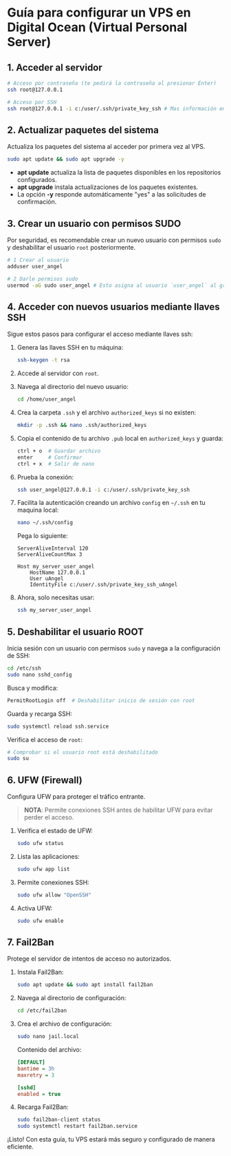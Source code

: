 # Guía para configurar un VPS en Digital Ocean (Virtual Personal Server)

## **1. Acceder al servidor**
```bash
# Acceso por contraseña (te pedirá la contraseña al presionar Enter)
ssh root@127.0.0.1

# Acceso por SSH
ssh root@127.0.0.1 -i c:/user/.ssh/private_key_ssh # Mas información en ssh/connect-to-vps-by-ssh.md
```

## **2. Actualizar paquetes del sistema**
Actualiza los paquetes del sistema al acceder por primera vez al VPS.
```bash
sudo apt update && sudo apt upgrade -y
```
* **apt update** actualiza la lista de paquetes disponibles en los repositorios configurados.
* **apt upgrade** instala actualizaciones de los paquetes existentes.
* La opción **-y** responde automáticamente "yes" a las solicitudes de confirmación.

## **3. Crear un usuario con permisos SUDO**
Por seguridad, es recomendable crear un nuevo usuario con permisos `sudo` y deshabilitar el usuario `root` posteriormente.
```bash
# 1 Crear al usuario
adduser user_angel

# 2 Darle permisos sudo 
usermod -aG sudo user_angel # Esto asigna al usuario `user_angel` al grupo `sudo`, dándole los mismos privilegios que `root`.F
```

## **4. Acceder con nuevos usuarios mediante llaves SSH**
Sigue estos pasos para configurar el acceso mediante llaves ssh:

1. Genera las llaves SSH en tu máquina:
   ```bash
   ssh-keygen -t rsa
   ```

2. Accede al servidor con `root`.
3. Navega al directorio del nuevo usuario:
   ```bash
   cd /home/user_angel
   ```

4. Crea la carpeta `.ssh` y el archivo `authorized_keys` si no existen:
   ```bash
   mkdir -p .ssh && nano .ssh/authorized_keys
   ```

5. Copia el contenido de tu archivo `.pub` local en `authorized_keys` y guarda:
   ```bash
   ctrl + o  # Guardar archivo
   enter     # Confirmar
   ctrl + x  # Salir de nano
   ```

6. Prueba la conexión:
   ```bash
   ssh user_angel@127.0.0.1 -i c:/user/.ssh/private_key_ssh
   ```

7. Facilita la autenticación creando un archivo `config` en `~/.ssh` en tu maquina local:
   ```bash
   nano ~/.ssh/config
   ```
   Pega lo siguiente:
   ```config
   ServerAliveInterval 120
   ServerAliveCountMax 3

   Host my_server_user_angel
       HostName 127.0.0.1
       User uAngel
       IdentityFile c:/user/.ssh/private_key_ssh_uAngel
   ```

8. Ahora, solo necesitas usar:
   ```bash
   ssh my_server_user_angel
   ```

## **5. Deshabilitar el usuario ROOT**
Inicia sesión con un usuario con permisos `sudo` y navega a la configuración de SSH:
```bash
cd /etc/ssh
sudo nano sshd_config
```

Busca y modifica:
```bash
PermitRootLogin off  # Deshabilitar inicio de sesión con root
```

Guarda y recarga SSH:
```bash
sudo systemctl reload ssh.service
```

Verifica el acceso de `root`:
```bash
# Comprobar si el usuario root está deshabilitado
sudo su
```

## **6. UFW (Firewall)**
Configura UFW para proteger el tráfico entrante.
> **NOTA**: Permite conexiones SSH antes de habilitar UFW para evitar perder el acceso.

1. Verifica el estado de UFW:
   ```bash
   sudo ufw status
   ```

2. Lista las aplicaciones:
   ```bash
   sudo ufw app list
   ```

3. Permite conexiones SSH:
   ```bash
   sudo ufw allow "OpenSSH"
   ```

4. Activa UFW:
   ```bash
   sudo ufw enable
   ```

## **7. Fail2Ban**
Protege el servidor de intentos de acceso no autorizados.

1. Instala Fail2Ban:
   ```bash
   sudo apt update && sudo apt install fail2ban
   ```

2. Navega al directorio de configuración:
   ```bash
   cd /etc/fail2ban
   ```

3. Crea el archivo de configuración:
   ```bash
   sudo nano jail.local
   ```
   Contenido del archivo:
   ```ini
   [DEFAULT]
   bantime = 3h
   maxretry = 3

   [sshd]
   enabled = true
   ```

4. Recarga Fail2Ban:
   ```bash
   sudo fail2ban-client status
   sudo systemctl restart fail2ban.service
   ```

¡Listo! Con esta guía, tu VPS estará más seguro y configurado de manera eficiente.
